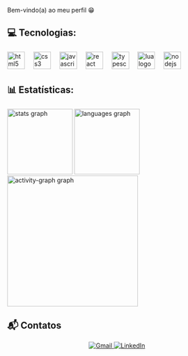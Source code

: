 <p align="left">Bem-vindo(a) ao meu perfil 😁</p>

###

<h2 align="left">💻 Tecnologias:</h2>

###

<div align="left">
  <img src="https://cdn.jsdelivr.net/gh/devicons/devicon/icons/html5/html5-original.svg" height="40" alt="html5 logo"  />
  <img width="12" />
  <img src="https://cdn.jsdelivr.net/gh/devicons/devicon/icons/css3/css3-original.svg" height="40" alt="css3 logo"  />
  <img width="12" />
  <img src="https://cdn.jsdelivr.net/gh/devicons/devicon/icons/javascript/javascript-original.svg" height="40" alt="javascript logo"  />
  <img width="12" />
  <img src="https://cdn.jsdelivr.net/gh/devicons/devicon/icons/react/react-original.svg" height="40" alt="react logo"  />
  <img width="12" />
  <img src="https://cdn.jsdelivr.net/gh/devicons/devicon/icons/typescript/typescript-original.svg" height="40" alt="typescript logo"  />
  <img width="12" />
  <img src="https://cdn.jsdelivr.net/gh/devicons/devicon/icons/lua/lua-original.svg" height="40" alt="lua logo"  />
  <img width="12" />
  <img src="https://cdn.jsdelivr.net/gh/devicons/devicon/icons/nodejs/nodejs-original.svg" height="40" alt="nodejs logo"  />
</div>

###

<h2 align="left">📊 Estatísticas:</h2>

###

<div align="left">
  <img src="https://github-readme-stats.vercel.app/api?username=mikaelmarques7&hide_title=false&hide_rank=false&show_icons=true&include_all_commits=true&count_private=true&disable_animations=false&theme=dracula&locale=en&hide_border=false&order=1" height="150" alt="stats graph"  />
  <img src="https://github-readme-stats.vercel.app/api/top-langs?username=mikaelmarques7&locale=en&hide_title=false&layout=compact&card_width=320&langs_count=5&theme=dracula&hide_border=false&order=2" height="150" alt="languages graph"  />
  <img src="https://github-readme-activity-graph.vercel.app/graph?username=mikaelmarques7&radius=16&theme=react&area=true&order=5" height="300" alt="activity-graph graph"  />
</div>

###

<h2 align="left">📬 Contatos</h2> 
<div style="text-align: center;">
  <a href="mailto:mikaelmarques7@gmail.com" target="_blank">
    <img src="https://img.shields.io/badge/-Gmail-%23333?style=flat&logo=gmail&logoColor=white" alt="Gmail">
  </a>
  <a href="https://www.linkedin.com/in/mikaelmarquesdev" target="_blank">
    <img src="https://img.shields.io/badge/-LinkedIn-%230077B5?style=flat&logo=linkedin&logoColor=white" alt="LinkedIn">
  </a>
</div>
